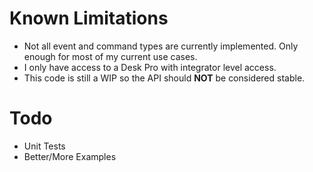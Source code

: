 
Known Limitations
===
- Not all event and command types are currently implemented.  Only enough for most of my current use cases.
- I only have access to a Desk Pro with integrator level access.
- This code is still a WIP so the API should __NOT__ be considered stable.


Todo
===
- Unit Tests
- Better/More Examples



